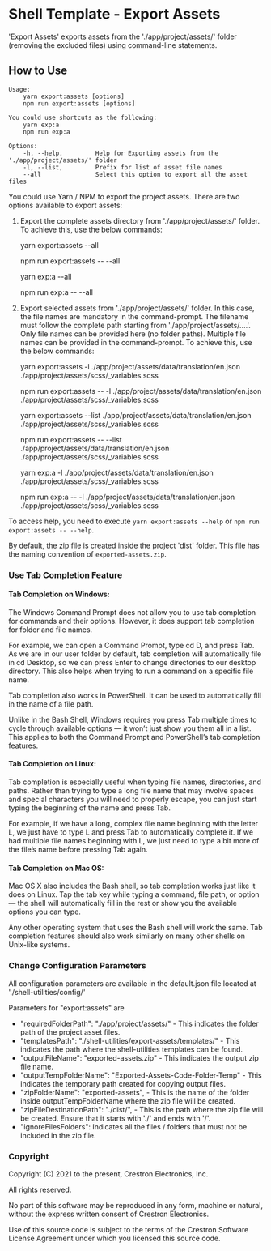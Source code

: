 # Shell Template - Export Assets

'Export Assets' exports assets from the './app/project/assets/' folder (removing the excluded files) using command-line statements.

## How to Use

```
Usage: 
    yarn export:assets [options]
    npm run export:assets [options]

You could use shortcuts as the following:
    yarn exp:a
    npm run exp:a

Options:
    -h, --help,         Help for Exporting assets from the './app/project/assets/' folder
    -l, --list,         Prefix for list of asset file names
    --all               Select this option to export all the asset files

```

You could use Yarn / NPM to export the project assets. There are two options available to export assets:

1. Export the complete assets directory from './app/project/assets/' folder. To achieve this, use the below commands:

    yarn export:assets --all 

    npm run export:assets -- --all 

    yarn exp:a --all 

    npm run exp:a -- --all 

2. Export selected assets from './app/project/assets/' folder. In this case, the file names are mandatory in the command-prompt. The filename must follow the complete path starting from './app/project/assets/....'. Only file names can be provided here (no folder paths). Multiple file names can be provided in the command-prompt. To achieve this, use the below commands:

    yarn export:assets -l ./app/project/assets/data/translation/en.json ./app/project/assets/scss/_variables.scss

    npm run export:assets -- -l ./app/project/assets/data/translation/en.json ./app/project/assets/scss/_variables.scss

    yarn export:assets --list ./app/project/assets/data/translation/en.json ./app/project/assets/scss/_variables.scss

    npm run export:assets -- --list ./app/project/assets/data/translation/en.json ./app/project/assets/scss/_variables.scss

    yarn exp:a -l ./app/project/assets/data/translation/en.json ./app/project/assets/scss/_variables.scss

    npm run exp:a -- -l ./app/project/assets/data/translation/en.json ./app/project/assets/scss/_variables.scss

To access help, you need to execute `yarn export:assets --help` or `npm run export:assets -- --help`.

By default, the zip file is created inside the project 'dist' folder. This file has the naming convention of `exported-assets.zip`.

### Use Tab Completion Feature

#### Tab Completion on Windows:
The Windows Command Prompt does not allow you to use tab completion for commands and their options. However, it does support tab completion for folder and file names.

For example, we can open a Command Prompt, type cd D, and press Tab. As we are in our user folder by default, tab completion will automatically file in cd Desktop, so we can press Enter to change directories to our desktop directory. This also helps when trying to run a command on a specific file name.

Tab completion also works in PowerShell. It can be used to automatically fill in the name of a file path.

Unlike in the Bash Shell, Windows requires you press Tab multiple times to cycle through available options — it won’t just show you them all in a list. This applies to both the Command Prompt and PowerShell’s tab completion features.

#### Tab Completion on Linux:
Tab completion is especially useful when typing file names, directories, and paths. Rather than trying to type a long file name that may involve spaces and special characters you will need to properly escape, you can just start typing the beginning of the name and press Tab.

For example, if we have a long, complex file name beginning with the letter L, we just have to type L and press Tab to automatically complete it. If we had multiple file names beginning with L, we just need to type a bit more of the file’s name before pressing Tab again.

#### Tab Completion on Mac OS:
Mac OS X also includes the Bash shell, so tab completion works just like it does on Linux. Tap the tab key while typing a command, file path, or option — the shell will automatically fill in the rest or show you the available options you can type.

Any other operating system that uses the Bash shell will work the same. Tab completion features should also work similarly on many other shells on Unix-like systems.

### Change Configuration Parameters

All configuration parameters are available in the default.json file located at './shell-utilities/config/'

Parameters for "export:assets" are
- "requiredFolderPath": "./app/project/assets/" - This indicates the folder path of the project asset files.
- "templatesPath": "./shell-utilities/export-assets/templates/" - This indicates the path where  the shell-utilities templates can be found.
- "outputFileName": "exported-assets.zip" - This indicates the output zip file name.
- "outputTempFolderName": "Exported-Assets-Code-Folder-Temp" - This indicates the temporary path created for copying output files.
- "zipFolderName": "exported-assets", - This is the name of the folder inside outputTempFolderName where the zip file will be created.
- "zipFileDestinationPath": "./dist/", - This is the path where the zip file will be created. Ensure that it starts with './' and ends with '/'.
- "ignoreFilesFolders": Indicates all the files / folders that must not be included in the zip file.


### Copyright
Copyright (C) 2021 to the present, Crestron Electronics, Inc.

All rights reserved.

No part of this software may be reproduced in any form, machine
or natural, without the express written consent of Crestron Electronics.

Use of this source code is subject to the terms of the Crestron Software License Agreement 
under which you licensed this source code. 